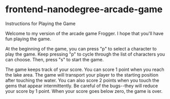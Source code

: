 frontend-nanodegree-arcade-game
===============================

Instructions for Playing the Game

Welcome to my version of the arcade game Frogger. I hope that you'll have fun playing the game.

At the beginning of the game, you can press "p" to select a character to play the game. Keep pressing "p" to cycle through the list of characters you can choose. Then, press "s" to start the game.

The game keeps track of your score. You can score 1 point when you reach the lake area. The game will transport your player to the starting position after touching the water. You can also score 2 points when you touch the gems that appear intermittently. Be careful of the bugs--they will reduce your score by 1 point. When your score goes below zero, the game is over.